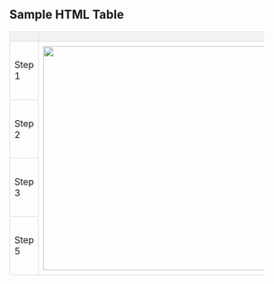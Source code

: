 <!DOCTYPE html>
<html lang="en">
<head>
    <meta charset="UTF-8">
    <meta name="viewport" content="width=device-width, initial-scale=1.0">
    <title>HTML Table Example</title>
    <style>
        table {
            width: 90%;
            border-collapse: collapse;
        }
        th, td {
            border: 1px solid #ddd;
            padding: 8px;
        }
        th {
            background-color: #f2f2f2;
            text-align: left;
        }
    </style>
</head>
<body>

<h2>Sample HTML Table</h2>

<table>
    <thead>
        <tr>
            <th style="width:40%"></th>
            <th></th>
        </tr>
    </thead>
    <tbody>
        <tr>
            <td>Step 1</td>
			<td rowspan="4"><img src="truck1.jpg" width="400"</td>
        </tr>
        <tr>
            <td>Step 2</td>
        </tr>
        <tr>
            <td>Step 3</td>
        </tr>
		<tr>
            <td>Step 5</td>
        </tr>
    </tbody>
</table>

</body>
</html>
